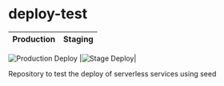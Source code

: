 # deploy-test
|Production|Staging|
|---|---|
![Production Deploy](https://github.com/sergioflores-j/deploy-test/workflows/deploy/badge.svg?branch=master&label=Production)
|![Stage Deploy](https://github.com/sergioflores-j/deploy-test/workflows/deploy/badge.svg?branch=stage&label=Stage)|

Repository to test the deploy of serverless services using seed
